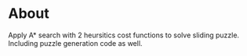 # About
Apply A* search with 2 heursitics cost functions to solve sliding puzzle. Including puzzle generation code as well.